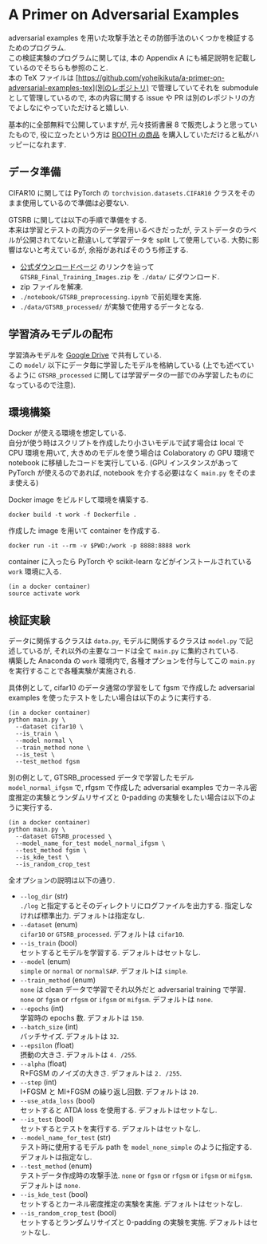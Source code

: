 # A Primer on Adversarial Examples
adversarial examples を用いた攻撃手法とその防御手法のいくつかを検証するためのプログラム.  
この検証実験のプログラムに関しては, 本の Appendix A にも補足説明を記載しているのでそちらも参照のこと.  
本の TeX ファイルは [https://github.com/yoheikikuta/a-primer-on-adversarial-examples-tex](別のレポジトリ) で管理していてそれを submodule として管理しているので, 本の内容に関する issue や PR は別のレポジトリの方でよしなにやっていただけると嬉しい.

基本的に全部無料で公開していますが, 元々技術書展 8 で販売しようと思っていたもので, 役に立ったという方は [BOOTH の商品](https://yohei-kikuta.booth.pm/items/1867263) を購入していただけると私がハッピーになれます.


## データ準備
CIFAR10 に関しては PyTorch の `torchvision.datasets.CIFAR10` クラスをそのまま使用しているので準備は必要ない.

GTSRB に関しては以下の手順で準備をする.  
本来は学習とテストの両方のデータを用いるべきだったが, テストデータのラベルが公開されてないと勘違いして学習データを split して使用している.
大勢に影響はないと考えているが, 余裕があればそのうち修正する.
- [公式ダウンロードページ](http://benchmark.ini.rub.de/?section=gtsrb&subsection=dataset#Downloads) のリンクを辿って `GTSRB_Final_Training_Images.zip` を `./data/` にダウンロード.
- zip ファイルを解凍.
- `./notebook/GTSRB_preprocessing.ipynb` で前処理を実施.
- `./data/GTSRB_processed/` が実験で使用するデータとなる.

## 学習済みモデルの配布
学習済みモデルを [Google Drive](https://drive.google.com/open?id=1sJJ6WQ4X-Hdsoh1YVMVz05Hn5N6hzm0E) で共有している.  
この `model/` 以下にデータ毎に学習したモデルを格納している (上でも述べているように `GTSRB_processed` に関しては学習データの一部でのみ学習したものになっているので注意).


## 環境構築
Docker が使える環境を想定している.  
自分が使う時はスクリプトを作成したり小さいモデルで試す場合は local で CPU 環境を用いて, 大きめのモデルを使う場合は Colaboratory の GPU 環境で notebook に移植したコードを実行している.
(GPU インスタンスがあって PyTorch が使えるのであれば, notebook を介する必要はなく `main.py` をそのまま使える)

Docker image をビルドして環境を構築する.

```
docker build -t work -f Dockerfile .
```

作成した image を用いて container を作成する.

```
docker run -it --rm -v $PWD:/work -p 8888:8888 work
```

container に入ったら PyTorch や scikit-learn などがインストールされている `work` 環境に入る.

```
(in a docker container)
source activate work
```


## 検証実験
データに関係するクラスは `data.py`, モデルに関係するクラスは `model.py` で記述しているが, それ以外の主要なコードは全て `main.py` に集約されている.  
構築した Anaconda の `work` 環境内で, 各種オプションを付与してこの `main.py` を実行することで各種実験が実施される.

具体例として, cifar10 のデータ通常の学習をして fgsm で作成した adversarial examples を使ったテストをしたい場合は以下のように実行する.

```
(in a docker container)
python main.py \
  --dataset cifar10 \
  --is_train \
  --model normal \
  --train_method none \
  --is_test \
  --test_method fgsm
```

別の例として, GTSRB_processed データで学習したモデル `model_normal_ifgsm` で, rfgsm で作成した adversarial examples でカーネル密度推定の実験とランダムリサイズと 0-padding の実験をしたい場合は以下のように実行する.

```
(in a docker container)
python main.py \
  --dataset GTSRB_processed \
  --model_name_for_test model_normal_ifgsm \
  --test_method fgsm \
  --is_kde_test \
  --is_random_crop_test
```


全オプションの説明は以下の通り.

- `--log_dir` (str)  
  `./log` と指定するとそのディレクトリにログファイルを出力する. 指定しなければ標準出力. デフォルトは指定なし.
- `--dataset` (enum)  
  `cifar10` or `GTSRB_processed`. デフォルトは `cifar10`.
- `--is_train` (bool)  
  セットするとモデルを学習する. デフォルトはセットなし.
- `--model` (enum)  
  `simple` or `normal` or `normalSAP`. デフォルトは `simple`.
- `--train_method` (enum)  
  `none` は clean データで学習でそれ以外だと adversarial training で学習. `none` or `fgsm` or `rfgsm` or `ifgsm` or `mifgsm`. デフォルトは `none`.
- `--epochs` (int)  
  学習時の epochs 数. デフォルトは `150`.
- `--batch_size` (int)  
  バッチサイズ. デフォルトは `32`.
- `--epsilon` (float)  
  摂動の大きさ. デフォルトは `4. /255`.
- `--alpha` (float)  
  R+FGSM のノイズの大きさ. デフォルトは `2. /255`.
- `--step` (int)  
  I+FGSM と MI+FGSM の繰り返し回数. デフォルトは `20`.
- `--use_atda_loss` (bool)  
  セットすると ATDA loss を使用する. デフォルトはセットなし.
- `--is_test` (bool)  
  セットするとテストを実行する. デフォルトはセットなし.
- `--model_name_for_test` (str)  
  テスト時に使用するモデル path を `model_none_simple` のように指定する. デフォルトは指定なし.
- `--test_method` (enum)  
  テストデータ作成時の攻撃手法. `none` or `fgsm` or `rfgsm` or `ifgsm` or `mifgsm`. デフォルトは `none`.
- `--is_kde_test` (bool)  
  セットするとカーネル密度推定の実験を実施. デフォルトはセットなし.
- `--is_random_crop_test` (bool)  
  セットするとランダムリサイズと 0-padding の実験を実施. デフォルトはセットなし.
